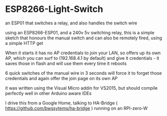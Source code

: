 # ESP8266-Light-Switch
an ESP01 that switches a relay, and also handles the switch wire

using an ESP8266-ESP01, and a 240v 5v switching relay, this is a simple sketch that honours the manual switch 
and can also be remotely fired, using a simple HTTP get

When it starts it has no AP credentials to join your LAN, so offers up its own AP, which you can surf to
(192.168.4.1 by default) and give it credentials - it saves those in flash and will use them every time it reboots

6 quick switches of the manual wire in 3 seconds will force it to forget those credentials and again offer the join page on
its own AP

it was written using the Visual Micro addin for VS2015, but should compile perfectly well in other Arduino aware IDEs

I drive this from a Google Home, talking to HA-Bridge ( https://github.com/bwssytems/ha-bridge ) running on an RPI-zero-W

